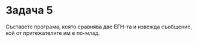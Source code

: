 Задача 5
========
Съставете програма, която сравнява две ЕГН-та и извежда съобщение, кой от притежателите им е по-млад.

